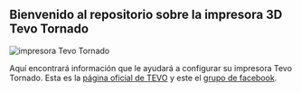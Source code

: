 


## Bienvenido al repositorio sobre la impresora 3D Tevo Tornado

![impresora Tevo Tornado](https://cdn.shopify.com/s/files/1/1160/7836/products/1_cc35bb98-ce93-4c50-a0b0-82e3f5a4bfe9_1024x1024.jpg?v=1504844444)


Aquí encontrará información que le ayudará a configurar su impresora Tevo Tornado.
Esta es la [página oficial de TEVO](https://tevo3dprinterstore.com/products/2017-newsest-tevo-tornado-fully-assembled-3d-printer-3d-printing) y este el [grupo de facebook](https://www.facebook.com/groups/TEVO.Tornado.Owners/).
